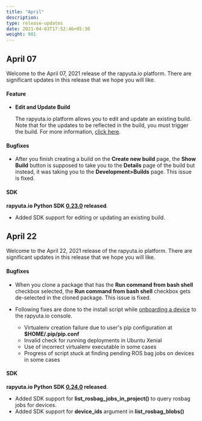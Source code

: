 ```yaml
---
title: "April"
description:
type: release-updates
date: 2021-04-03T17:52:46+05:30
weight: 901
---
```

 
 
## April 07
Welcome to the April 07, 2021 release of the rapyuta.io platform. There
are significant updates in this release that we hope you will like.
 
#### Feature
 
* **Edit and Update Build**
 
    The rapyuta.io platform allows you to edit and update an existing build. Note that for the updates to be reflected in the build, you must trigger the build. For more information, [click here](/3_how-tos/33_software-development/331_create-builds/#updating-the-build).
 
#### Bugfixes
* After you finish creating a build on the **Create new build** page, the **Show Build** button is supposed to take you to the **Details** page of the build but instead, it was taking you to the **Development>Builds** page. This issue is fixed.
 
 
#### SDK
 
**rapyuta.io Python SDK [0.23.0](/3_how-tos/35_tooling_and_debugging/rapyuta-io-python-sdk/#installation) released**.
 
* Added SDK support for editing or updating an existing build.

## April 22
Welcome to the April 22, 2021 release of the rapyuta.io platform. There
are significant updates in this release that we hope you will like.

#### Bugfixes

* When you clone a package that has the **Run command from bash shell** checkbox selected, the **Run command from bash shell** checkbox gets de-selected in the cloned package. This issue is fixed.

* Following fixes are done to the install script while [onboarding a device](/3_how-tos/32_device-management/321_onboarding-a-device/) to the rapyuta.io console.
    * Virtualenv creation failure due to user's pip configuration at **$HOME/.pip/pip.conf**
    * Invalid check for running deployments in Ubuntu Xenial
    * Use of incorrect virtualenv executable in some cases
    * Progress of script stuck at finding pending ROS bag jobs on devices in some cases

#### SDK

**rapyuta.io Python SDK [0.24.0](/3_how-tos/35_tooling_and_debugging/rapyuta-io-python-sdk/#installation) released**.
 
 * Added SDK support for **list_rosbag_jobs_in_project()**  to query rosbag jobs for devices.
 * Added SDK support for **device_ids** argument in **list_rosbag_blobs()**
 
 
 
 

